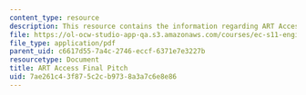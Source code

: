 ```yaml
---
content_type: resource
description: This resource contains the information regarding ART Access Final Pitch.
file: https://ol-ocw-studio-app-qa.s3.amazonaws.com/courses/ec-s11-engineering-capacity-in-community-based-healthcare-fall-2005/7ae261c43f875c2cb9738a3a7c6e8e86_MITEC_S11F05_art_access.pdf
file_type: application/pdf
parent_uid: c6617d55-7a4c-2746-eccf-6371e7e3227b
resourcetype: Document
title: ART Access Final Pitch
uid: 7ae261c4-3f87-5c2c-b973-8a3a7c6e8e86
---
```

